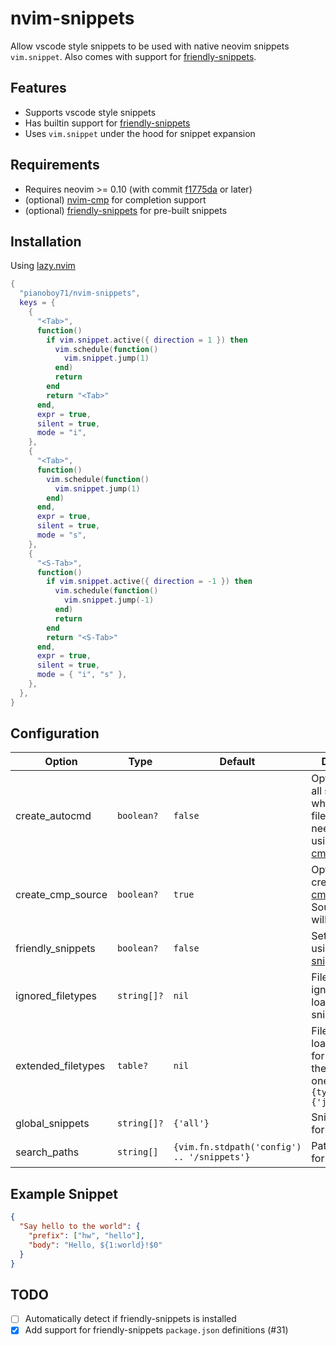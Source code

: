 # nvim-snippets

Allow vscode style snippets to be used with native neovim snippets `vim.snippet`. Also comes with support for [friendly-snippets](https://github.com/rafamadriz/friendly-snippets).

## Features

- Supports vscode style snippets
- Has builtin support for [friendly-snippets](https://github.com/rafamadriz/friendly-snippets)
- Uses `vim.snippet` under the hood for snippet expansion

## Requirements
- Requires neovim >= 0.10 (with commit [f1775da](https://github.com/neovim/neovim/commit/f1775da07fe48da629468bcfcc2a8a6c4c3f40ed) or later)
- (optional) [nvim-cmp](https://github.com/hrsh7th/nvim-cmp) for completion support
- (optional) [friendly-snippets](https://github.com/rafamadriz/friendly-snippets) for pre-built snippets

## Installation

Using [lazy.nvim](https://github.com/folke/lazy.nvim)

```lua
{
  "pianoboy71/nvim-snippets",
  keys = {
    {
      "<Tab>",
      function()
        if vim.snippet.active({ direction = 1 }) then
          vim.schedule(function()
            vim.snippet.jump(1)
          end)
          return
        end
        return "<Tab>"
      end,
      expr = true,
      silent = true,
      mode = "i",
    },
    {
      "<Tab>",
      function()
        vim.schedule(function()
          vim.snippet.jump(1)
        end)
      end,
      expr = true,
      silent = true,
      mode = "s",
    },
    {
      "<S-Tab>",
      function()
        if vim.snippet.active({ direction = -1 }) then
          vim.schedule(function()
            vim.snippet.jump(-1)
          end)
          return
        end
        return "<S-Tab>"
      end,
      expr = true,
      silent = true,
      mode = { "i", "s" },
    },
  },
}
```

## Configuration

| Option           | Type      | Default                                   | Description           |
-------------------|-----------|-------------------------------------------|------------------------
create_autocmd     | `boolean?`  | `false`                                     | Optionally load all snippets when opening a file. Only needed if not using [nvim-cmp](https://github.com/hrsh7th/nvim-cmp).
create_cmp_source  | `boolean?`  | `true`                                      | Optionally create a [nvim-cmp](https://github.com/hrsh7th/nvim-cmp) source. Source name will be `snippets`.
friendly_snippets  | `boolean?`  | `false`                                     | Set to true if using [friendly-snippets](https://github.com/rafamadriz/friendly-snippets).
ignored_filetypes  | `string[]?` | `nil`                                       | Filetypes to ignore when loading snippets.
extended_filetypes | `table?`    | `nil`                                       | Filetypes to load snippets for in addition to the default ones. `ex: {typescript = {'javascript'}}`
global_snippets    | `string[]?` | `{'all'}`                                   | Snippets to load for all filetypes.
search_paths       | `string[]`  | `{vim.fn.stdpath('config') .. '/snippets'}` | Paths to search for snippets.

## Example Snippet

```json
{
  "Say hello to the world": {
    "prefix": ["hw", "hello"],
    "body": "Hello, ${1:world}!$0"
  }
}
```

## TODO
- [ ] Automatically detect if friendly-snippets is installed
- [X] Add support for friendly-snippets `package.json` definitions (#31)

